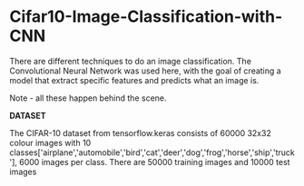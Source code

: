 # Cifar10-Image-Classification-with-CNN
There are different techniques to do an image classification. The Convolutional Neural Network was used here, with the goal of creating a model that extract specific features and predicts what an image is.

Note - all these happen behind the scene.

**DATASET**

The CIFAR-10 dataset from tensorflow.keras consists of 60000 32x32 colour images with 10 classes['airplane','automobile','bird','cat','deer','dog','frog','horse','ship','truck'], 6000 images per class.
There are 50000 training images and 10000 test images

